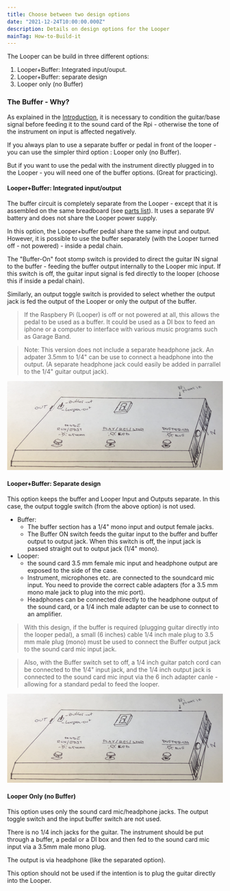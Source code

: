 ```yaml
---
title: Choose between two design options
date: "2021-12-24T10:00:00.000Z"
description: Details on design options for the Looper
mainTag: How-to-Build-it
---
```


The Looper can be build in three different options:

1. Looper+Buffer: Integrated input/ouput.
2. Looper+Buffer: separate design
3. Looper only (no Buffer)

### The Buffer - Why?

As explained in the  [Introduction](/Looper/How-to-Build-it-Introduction/), it is necessary to condition the guitar/base signal before feeding it to the sound card of the Rpi - otherwise the tone of the instrument on input is affected negatively.  

If you always plan to use a separate buffer or pedal in front of the looper - you can use the simpler third option : Looper only (no Buffer).

But if you want to use the pedal with the instrument directly plugged in to the Looper - you will need one of the buffer options.  (Great for practicing).

#### Looper+Buffer: Integrated input/output

The buffer circuit is  completely separate from the Looper - except that it is assembled on the same breadboard (see [parts list](/Looper/How-to-Build-it-parts-list/)).
It uses a separate 9V battery and does not share the Looper power supply.

 In this option, the Looper+buffer pedal share the same input and output.  However, it is possible to use the buffer separately (with the Looper turned off - not powered) - inside a pedal chain. 

The "Buffer-On" foot stomp switch is provided to direct the guitar IN signal to the buffer - feeding the buffer output internally to the Looper mic input.  If this switch is off, the guitar input signal is fed directly to the looper (choose this if inside a pedal chain).

Similarly, an output toggle switch is provided to select whether the output jack is fed the output of the Looper or only the output of the buffer.  

> If the Raspbery Pi (Looper) is off or not powered at all, this allows the pedal to be used as a buffer. It could be used as a DI box to feed an iphone or a computer to interface with various music programs such as Garage Band.

>Note: This version does not include a separate headphone jack.  An adpater 3.5mm to 1/4" can be use to connect a headphone into the output. (A separate headphone jack could easily be added in parrallel to the 1/4" guitar output jack).  

![Looper Integrated Option](./optionIntegrated.png)

#### Looper+Buffer: Separate design

This option keeps the buffer and Looper Input and Outputs separate.  In this case, the output toggle switch (from the above option) is not used.

- Buffer:
    - The buffer section has a 1/4" mono input and output female jacks.  
    - The Buffer ON switch feeds the guitar input to the buffer and buffer output to output jack. When this switch is off, the input jack is passed straight out to output jack (1/4" mono).
- Looper:
    - the sound card 3.5 mm female mic input and headphone output are exposed to the side of the case.
    - Instrument, microphones etc. are connected to the soundcard mic input. You need to provide the correct cable adapters (for a 3.5 mm mono male jack to plug into the mic port).
    - Headphones can be connected directly to the headphone output of the sound card, or a 1/4 inch male adapter can be use to connect to an amplifier.

> With this design, if the buffer is required (plugging guitar directly into the looper pedal), a small (6 inches) cable 1/4 inch male plug to 3.5 mm male plug (mono) must be used to connect the Buffer output jack to the sound card mic input jack.

> Also, with the Buffer switch set to off, a 1/4 inch guitar patch cord can be connected to the 1/4" input jack, and the 1/4 inch output jack is connected to the sound card mic input via the 6 inch adapter canle - allowing for a standard pedal to feed the looper.

![Looper separated Option](./optionIntegrated.png)

#### Looper Only (no Buffer)

This option uses only the sound card mic/headphone jacks.  The output toggle switch and the input buffer switch are not used.

There is no 1/4 inch jacks for the guitar. The instrument should be put through a buffer, a pedal or a DI box and then fed to the sound card mic input via a 3.5mm male mono plug.

The output is via headphone (like the separated option).

This option should not be used if the intention is to plug the guitar directly into the Looper.
